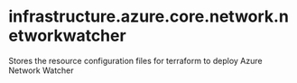 # infrastructure.azure.core.network.networkwatcher
Stores the resource configuration files for terraform to deploy Azure Network Watcher
